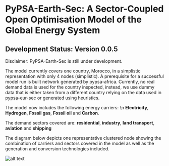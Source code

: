 # PyPSA-Earth-Sec: A Sector-Coupled Open Optimisation Model of the Global Energy System

## Development Status: Version 0.0.5

Disclaimer: PyPSA-Earth-Sec is still under development.

The model currently covers one country, Morocco, in a simplistic representation with only 4 nodes (simplistic). A prerequisite for a successful model run is built network generated by pypsa-africa. Currently, no real demand data is used for the country inspected, instead, we use dummy data that is either taken from a different country relying on the data used in pypsa-eur-sec or generated using heuristics.

The model now includes the following energy carriers: \n
        **Electricity**, **Hydrogen**, **Fossil gas**, **Fossil oil** and **Carbon**.

The demand sectors covered are: **residential**, **industry**, **land transport**, **aviation** and **shipping** 

The diagram below depicts one representative clustered node showing the combination of carriers and sectors covered in the model as well as the generation and conversion technologies included. 

![alt text](https://github.com/pypsa-meets-africa/pypsa-earth-sec/blob/Readme-for-MVP/docs/0.0.5_wb.png?raw=true)
